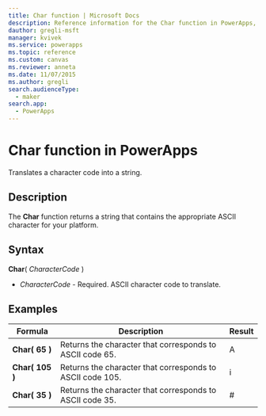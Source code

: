 ```yaml
---
title: Char function | Microsoft Docs
description: Reference information for the Char function in PowerApps, including syntax and examples
dauthor: gregli-msft
manager: kvivek
ms.service: powerapps
ms.topic: reference
ms.custom: canvas
ms.reviewer: anneta
ms.date: 11/07/2015
ms.author: gregli
search.audienceType: 
  - maker
search.app: 
  - PowerApps
---
```

# Char function in PowerApps
Translates a character code into a string.

## Description
The **Char** function returns a string that contains the appropriate ASCII character for your platform.

## Syntax
**Char**( *CharacterCode* )

* *CharacterCode* - Required. ASCII character code to translate.

## Examples

| Formula | Description | Result |
| --- | --- | --- |
| **Char( 65 )** |Returns the character that corresponds to ASCII code 65. |A |
| **Char( 105 )** |Returns the character that corresponds to ASCII code 105. |i |
| **Char( 35 )** |Returns the character that corresponds to ASCII code 35. |# |

